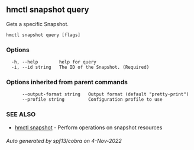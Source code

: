 ## hmctl snapshot query

Gets a specific Snapshot.

```
hmctl snapshot query [flags]
```

### Options

```
  -h, --help        help for query
  -i, --id string   The ID of the Snapshot. (Required)
```

### Options inherited from parent commands

```
      --output-format string   Output format (default "pretty-print")
      --profile string         Configuration profile to use
```

### SEE ALSO

* [hmctl snapshot](hmctl_snapshot.md)	 - Perform operations on snapshot resources

###### Auto generated by spf13/cobra on 4-Nov-2022
